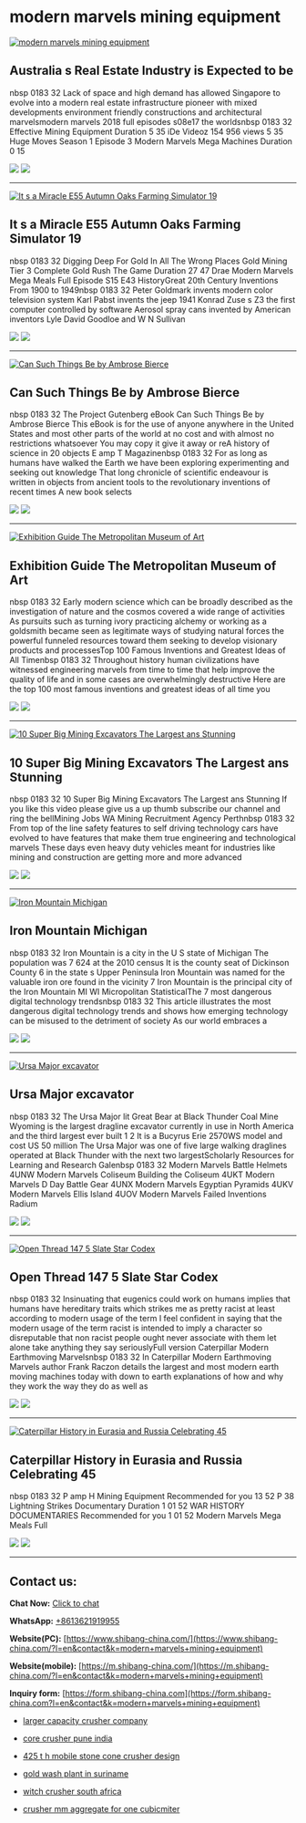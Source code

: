 # modern marvels mining equipment

<a href="https://swt.shibang-china.com/?l=en&img&k=modern+marvels+mining+equipment" target="_blank">![modern marvels mining equipment](http://static.shibang-china.com/all-800x300/858.jpg)</a>

## Australia s Real Estate Industry is Expected to be
nbsp 0183 32 Lack of space and high demand has allowed Singapore to evolve into a modern real estate infrastructure pioneer with mixed developments environment friendly constructions and architectural marvelsmodern marvels 2018 full episodes s08e17 the worldsnbsp 0183 32 Effective Mining Equipment Duration 5 35 iDe Videoz 154 956 views 5 35 Huge Moves Season 1 Episode 3 Modern Marvels Mega Machines Duration 0 15


<a href="https://whatsapp.shibangsoft.com/WhatsApp.php" target="_blank" title="WhatsApp">![](http://static.shibang-china.com/icon/whatsapp.png)</a> <a href="https://swt.shibang-china.com/?l=en&icon&k=modern+marvels+mining+equipment" target="_blank">![](http://static.shibang-china.com/icon/chat-en.png)</a>

---

<a href="https://swt.shibang-china.com/?l=en&img&k=modern+marvels+mining+equipment" target="_blank">![It s a Miracle E55 Autumn Oaks Farming Simulator 19](http://static.shibang-china.com/all-800x300/1164.jpg)</a>

## It s a Miracle E55 Autumn Oaks Farming Simulator 19
nbsp 0183 32 Digging Deep For Gold In All The Wrong Places Gold Mining Tier 3 Complete Gold Rush The Game Duration 27 47 Drae Modern Marvels Mega Meals Full Episode S15 E43 HistoryGreat 20th Century Inventions From 1900 to 1949nbsp 0183 32 Peter Goldmark invents modern color television system Karl Pabst invents the jeep 1941 Konrad Zuse s Z3 the first computer controlled by software Aerosol spray cans invented by American inventors Lyle David Goodloe and W N Sullivan


<a href="https://whatsapp.shibangsoft.com/WhatsApp.php" target="_blank" title="WhatsApp">![](http://static.shibang-china.com/icon/whatsapp.png)</a> <a href="https://swt.shibang-china.com/?l=en&icon&k=modern+marvels+mining+equipment" target="_blank">![](http://static.shibang-china.com/icon/chat-en.png)</a>

---

<a href="https://swt.shibang-china.com/?l=en&img&k=modern+marvels+mining+equipment" target="_blank">![Can Such Things Be by Ambrose Bierce](http://static.shibang-china.com/all-800x300/546.jpg)</a>

## Can Such Things Be by Ambrose Bierce
nbsp 0183 32 The Project Gutenberg eBook Can Such Things Be by Ambrose Bierce This eBook is for the use of anyone anywhere in the United States and most other parts of the world at no cost and with almost no restrictions whatsoever You may copy it give it away or reA history of science in 20 objects E amp T Magazinenbsp 0183 32 For as long as humans have walked the Earth we have been exploring experimenting and seeking out knowledge That long chronicle of scientific endeavour is written in objects from ancient tools to the revolutionary inventions of recent times A new book selects


<a href="https://whatsapp.shibangsoft.com/WhatsApp.php" target="_blank" title="WhatsApp">![](http://static.shibang-china.com/icon/whatsapp.png)</a> <a href="https://swt.shibang-china.com/?l=en&icon&k=modern+marvels+mining+equipment" target="_blank">![](http://static.shibang-china.com/icon/chat-en.png)</a>

---

<a href="https://swt.shibang-china.com/?l=en&img&k=modern+marvels+mining+equipment" target="_blank">![Exhibition Guide The Metropolitan Museum of Art](http://static.shibang-china.com/all-800x300/219.jpg)</a>

## Exhibition Guide The Metropolitan Museum of Art
nbsp 0183 32 Early modern science which can be broadly described as the investigation of nature and the cosmos covered a wide range of activities As pursuits such as turning ivory practicing alchemy or working as a goldsmith became seen as legitimate ways of studying natural forces the powerful funneled resources toward them seeking to develop visionary products and processesTop 100 Famous Inventions and Greatest Ideas of All Timenbsp 0183 32 Throughout history human civilizations have witnessed engineering marvels from time to time that help improve the quality of life and in some cases are overwhelmingly destructive Here are the top 100 most famous inventions and greatest ideas of all time you


<a href="https://whatsapp.shibangsoft.com/WhatsApp.php" target="_blank" title="WhatsApp">![](http://static.shibang-china.com/icon/whatsapp.png)</a> <a href="https://swt.shibang-china.com/?l=en&icon&k=modern+marvels+mining+equipment" target="_blank">![](http://static.shibang-china.com/icon/chat-en.png)</a>

---

<a href="https://swt.shibang-china.com/?l=en&img&k=modern+marvels+mining+equipment" target="_blank">![10 Super Big Mining Excavators The Largest ans Stunning](http://static.shibang-china.com/all-800x300/493.jpg)</a>

## 10 Super Big Mining Excavators The Largest ans Stunning
nbsp 0183 32 10 Super Big Mining Excavators The Largest ans Stunning If you like this video please give us a up thumb subscribe our channel and ring the bellMining Jobs WA Mining Recruitment Agency Perthnbsp 0183 32 From top of the line safety features to self driving technology cars have evolved to have features that make them true engineering and technological marvels These days even heavy duty vehicles meant for industries like mining and construction are getting more and more advanced


<a href="https://whatsapp.shibangsoft.com/WhatsApp.php" target="_blank" title="WhatsApp">![](http://static.shibang-china.com/icon/whatsapp.png)</a> <a href="https://swt.shibang-china.com/?l=en&icon&k=modern+marvels+mining+equipment" target="_blank">![](http://static.shibang-china.com/icon/chat-en.png)</a>

---

<a href="https://swt.shibang-china.com/?l=en&img&k=modern+marvels+mining+equipment" target="_blank">![Iron Mountain Michigan](http://static.shibang-china.com/all-800x300/48.jpg)</a>

## Iron Mountain Michigan
nbsp 0183 32 Iron Mountain is a city in the U S state of Michigan The population was 7 624 at the 2010 census It is the county seat of Dickinson County 6 in the state s Upper Peninsula Iron Mountain was named for the valuable iron ore found in the vicinity 7 Iron Mountain is the principal city of the Iron Mountain MI WI Micropolitan StatisticalThe 7 most dangerous digital technology trendsnbsp 0183 32 This article illustrates the most dangerous digital technology trends and shows how emerging technology can be misused to the detriment of society As our world embraces a


<a href="https://whatsapp.shibangsoft.com/WhatsApp.php" target="_blank" title="WhatsApp">![](http://static.shibang-china.com/icon/whatsapp.png)</a> <a href="https://swt.shibang-china.com/?l=en&icon&k=modern+marvels+mining+equipment" target="_blank">![](http://static.shibang-china.com/icon/chat-en.png)</a>

---

<a href="https://swt.shibang-china.com/?l=en&img&k=modern+marvels+mining+equipment" target="_blank">![Ursa Major excavator](http://static.shibang-china.com/all-800x300/770.jpg)</a>

## Ursa Major excavator
nbsp 0183 32 The Ursa Major lit Great Bear at Black Thunder Coal Mine Wyoming is the largest dragline excavator currently in use in North America and the third largest ever built 1 2 It is a Bucyrus Erie 2570WS model and cost US 50 million The Ursa Major was one of five large walking draglines operated at Black Thunder with the next two largestScholarly Resources for Learning and Research Galenbsp 0183 32 Modern Marvels Battle Helmets 4UNW Modern Marvels Coliseum Building the Coliseum 4UKT Modern Marvels D Day Battle Gear 4UNX Modern Marvels Egyptian Pyramids 4UKV Modern Marvels Ellis Island 4UOV Modern Marvels Failed Inventions Radium


<a href="https://whatsapp.shibangsoft.com/WhatsApp.php" target="_blank" title="WhatsApp">![](http://static.shibang-china.com/icon/whatsapp.png)</a> <a href="https://swt.shibang-china.com/?l=en&icon&k=modern+marvels+mining+equipment" target="_blank">![](http://static.shibang-china.com/icon/chat-en.png)</a>

---

<a href="https://swt.shibang-china.com/?l=en&img&k=modern+marvels+mining+equipment" target="_blank">![Open Thread 147 5 Slate Star Codex](http://static.shibang-china.com/all-800x300/1169.jpg)</a>

## Open Thread 147 5 Slate Star Codex
nbsp 0183 32 Insinuating that eugenics could work on humans implies that humans have hereditary traits which strikes me as pretty racist at least according to modern usage of the term I feel confident in saying that the modern usage of the term racist is intended to imply a character so disreputable that non racist people ought never associate with them let alone take anything they say seriouslyFull version Caterpillar Modern Earthmoving Marvelsnbsp 0183 32 In Caterpillar Modern Earthmoving Marvels author Frank Raczon details the largest and most modern earth moving machines today with down to earth explanations of how and why they work the way they do as well as


<a href="https://whatsapp.shibangsoft.com/WhatsApp.php" target="_blank" title="WhatsApp">![](http://static.shibang-china.com/icon/whatsapp.png)</a> <a href="https://swt.shibang-china.com/?l=en&icon&k=modern+marvels+mining+equipment" target="_blank">![](http://static.shibang-china.com/icon/chat-en.png)</a>

---

<a href="https://swt.shibang-china.com/?l=en&img&k=modern+marvels+mining+equipment" target="_blank">![Caterpillar History in Eurasia and Russia Celebrating 45](http://static.shibang-china.com/all-800x300/359.jpg)</a>

## Caterpillar History in Eurasia and Russia Celebrating 45
nbsp 0183 32 P amp H Mining Equipment Recommended for you 13 52 P 38 Lightning Strikes Documentary Duration 1 01 52 WAR HISTORY DOCUMENTARIES Recommended for you 1 01 52 Modern Marvels Mega Meals Full

<a href="https://whatsapp.shibangsoft.com/WhatsApp.php" target="_blank" title="WhatsApp">![](http://static.shibang-china.com/icon/whatsapp.png)</a> <a href="https://swt.shibang-china.com/?l=en&icon&k=modern+marvels+mining+equipment" target="_blank">![](http://static.shibang-china.com/icon/chat-en.png)</a>

---
## Contact us:

**Chat Now:** [Click to chat](https://swt.shibang-china.com?l=en&contact&k=modern+marvels+mining+equipment)

**WhatsApp:**  [+8613621919955](https://whatsapp.shibangsoft.com/WhatsApp.php)

**Website(PC):** [https://www.shibang-china.com/](https://www.shibang-china.com/?l=en&contact&k=modern+marvels+mining+equipment)

**Website(mobile):** [https://m.shibang-china.com/](https://m.shibang-china.com/?l=en&contact&k=modern+marvels+mining+equipment)

**Inquiry form:** [https://form.shibang-china.com](https://form.shibang-china.com?l=en&contact&k=modern+marvels+mining+equipment)

* [larger capacity crusher company](../167/larger%20capacity%20crusher%20company.md)

* [core crusher pune india](../166/core%20crusher%20pune%20india.md)

* [425 t h mobile stone cone crusher design](../169/425%20t%20h%20mobile%20stone%20cone%20crusher%20design.md)

* [gold wash plant in suriname](../165/gold%20wash%20plant%20in%20suriname.md)

* [witch crusher south africa](../166/witch%20crusher%20south%20africa.md)

* [crusher mm aggregate for one cubicmiter](../162/crusher%20mm%20aggregate%20for%20one%20cubicmiter.md)